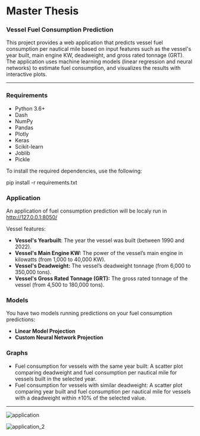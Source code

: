 # Master Thesis
### Vessel Fuel Consumption Prediction

This project provides a web application that predicts vessel fuel consumption per nautical mile based on input features such as the vessel's year built, main engine KW, deadweight, and gross rated tonnage (GRT). The application uses machine learning models (linear regression and neural networks) to estimate fuel consumption, and visualizes the results with interactive plots.

---
### Requirements

- Python 3.6+
- Dash
- NumPy
- Pandas
- Plotly
- Keras
- Scikit-learn
- Joblib
- Pickle

To install the required dependencies, use the following:

pip install -r requirements.txt

### Application

An application of fuel consumption prediction will be localy run in http://127.0.0.1:8050/

Vessel features:
 - **Vessel's Yearbuilt**: The year the vessel was built (between 1990 and 2022).
 - **Vessel's Main Engine KW:** The power of the vessel’s main engine in kilowatts (from 1,000 to 40,000 KW).
 - **Vessel's Deadweight:** The vessel’s deadweight tonnage (from 6,000 to 350,000 tons).
 - **Vessel's Gross Rated Tonnage (GRT):** The gross rated tonnage of the vessel (from 4,500 to 180,000 tons).

### Models

You have two models running predictions on your fuel consumption predictions:
 - **Linear Model Projection**
 - **Custom Neural Network Projection**

### Graphs

 - Fuel consumption for vessels with the same year built: A scatter plot comparing deadweight and fuel consumption per nautical mile for vessels built in the selected year.
 - Fuel consumption for vessels with similar deadweight: A scatter plot comparing year built and fuel consumption per nautical mile for vessels with a deadweight within ±10% of the selected value.

---

 ![application](https://github.com/user-attachments/assets/cf9347b8-a468-4177-8d2b-b6cd8f23caa6)
 
 ![application_2](https://github.com/user-attachments/assets/e1ccc505-61f6-4cfd-b617-71c2437bc4f1)

  
